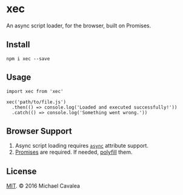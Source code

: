# xec

An async script loader, for the browser, built on Promises.

## Install

```
npm i xec --save
```

## Usage

```
import xec from 'xec'

xec('path/to/file.js')
  .then(() => console.log('Loaded and executed successfully!'))
  .catch(() => console.log('Something went wrong.'))
```

## Browser Support

1. Async script loading requires [`async`](http://caniuse.com/#search=async) attribute support.
2. [Promises](http://caniuse.com/#search=promises) are required. If needed, [polyfill](https://github.com/stefanpenner/es6-promise) them.

## License

[MIT](https://opensource.org/licenses/MIT). © 2016 Michael Cavalea
